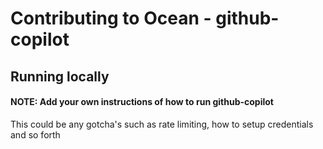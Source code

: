 # Contributing to Ocean - github-copilot

## Running locally

#### NOTE: Add your own instructions of how to run github-copilot

This could be any gotcha's such as rate limiting, how to setup credentials and so forth
